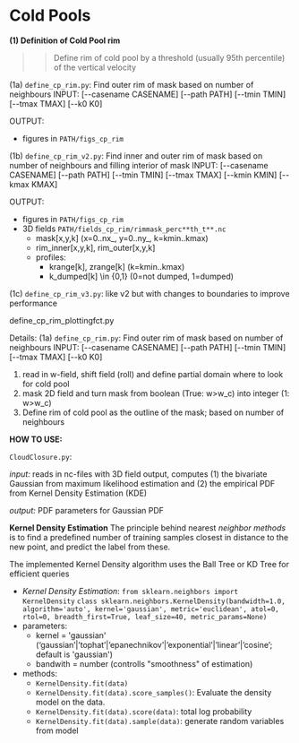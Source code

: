 



# Cold Pools

**(1) Definition of Cold Pool rim**
>> Define rim of cold pool by a threshold (usually 95th percentile) of the vertical velocity

(1a) `define_cp_rim.py`: 
Find outer rim of mask based on number of neighbours
INPUT: [--casename CASENAME] [--path PATH] [--tmin TMIN] [--tmax TMAX] [--k0 K0]

OUTPUT:
  - figures in ``PATH/figs_cp_rim``

(1b) `define_cp_rim_v2.py`: Find inner and outer rim of mask based on number of neighbours and filling interior of mask
INPUT: [--casename CASENAME] [--path PATH] [--tmin TMIN] [--tmax TMAX] [--kmin KMIN] [--kmax KMAX]

OUTPUT:
- figures in ``PATH/figs_cp_rim``  
- 3D fields ``PATH/fields_cp_rim/rimmask_perc**th_t**.nc``
    - mask[x,y,k] (x=0..nx_, y=0..ny_, k=kmin..kmax)
    - rim_inner[x,y,k], rim_outer[x,y,k]
    - profiles:
        - krange[k], zrange[k] (k=kmin..kmax)
        - k_dumped[k] \in {0,1} (0=not dumped, 1=dumped) 
 
 
(1c) `define_cp_rim_v3.py`: like v2 but with changes to boundaries to improve performance     

define_cp_rim_plottingfct.py


Details:
(1a) `define_cp_rim.py`: Find outer rim of mask based on number of neighbours
INPUT: [--casename CASENAME] [--path PATH] [--tmin TMIN] [--tmax TMAX] [--k0 K0]
1. read in w-field, shift field (roll) and define partial domain where to look for cold pool
2. mask 2D field and turn mask from boolean (True: w>w_c) into integer (1: w>w_c)
3. Define rim of cold pool as the outline of the mask; based on number of neighbours


**HOW TO USE:**

`CloudClosure.py`:

_input:_ reads in nc-files with 3D field output, computes (1) the bivariate Gaussian from maximum likelihood estimation and (2) the empirical PDF from Kernel Density Estimation (KDE)

_output:_ PDF parameters for Gaussian PDF




**Kernel Density Estimation**
The principle behind nearest _neighbor methods_ is to find a predefined number of training samples closest in distance to the new point, and predict the label from these.

The implemented Kernel Density algorithm uses the Ball Tree or KD Tree for efficient queries

- *Kernel Density Estimation*: `from sklearn.neighbors import KernelDensity`
`class sklearn.neighbors.KernelDensity(bandwidth=1.0, algorithm='auto', kernel='gaussian', metric='euclidean', atol=0, rtol=0, breadth_first=True, leaf_size=40, metric_params=None)`
- parameters:
    - kernel = 'gaussian' (‘gaussian’|’tophat’|’epanechnikov’|’exponential’|’linear’|’cosine’; default is 'gaussian')
    - bandwith = number (controlls "smoothness" of estimation)
- methods:
    - `KernelDensity.fit(data)`
    - `KernelDensity.fit(data).score_samples()`:  Evaluate the density model on the data.
    - `KernelDensity.fit(data).score(data)`:          total log probability
    - `KernelDensity.fit(data).sample(data)`: generate random variables from model




